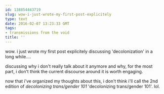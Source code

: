 ```yaml
---
id: 138854443719
slug: wow-i-just-wrote-my-first-post-explicitely
type: text
date: 2016-02-07 13:23:33 GMT
tags:
- transmissions from the void
title: ''
---
```


wow. i just wrote my first post explicitely discussing 'decolonization' in a long while....

discussing why i don't really talk about it anymore and why, for the most part, i don't think the current discourse around it is worth engaging.

now that i've organized my thoughts about this, i don't think i'll call the 2nd edition of _decolonizing trans/gender 101_ 'decolonizing trans/gender 101'. lol.
